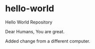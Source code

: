 # hello-world
Hello World Repository

Dear Humans,
You are great.

Added change from a different computer.